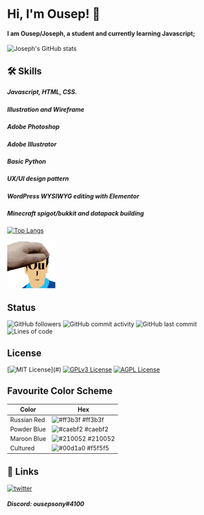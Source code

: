 
# Hi, I'm Ousep! 👋


#### I am Ousep/Joseph, a student and currently learning Javascript;

![Joseph's GitHub stats](https://github-readme-stats.vercel.app/api?username=ousepsony&show_icons=true&theme=radical)

## 🛠 Skills
##### Javascript, HTML, CSS.
##### Illustration and Wireframe
##### Adobe Photoshop
##### Adobe Illustrator
##### Basic Python
##### UX/UI design pattern
##### WordPress WYSIWYG editing with Elementor
##### Minecraft spigot/bukkit and datapack building

[![Top Langs](https://github-readme-stats.vercel.app/api/top-langs/?username=ousepsony&layout=compact)](https://github.com/Ousepsony)


![gif](https://raw.githubusercontent.com/Ousepsony/projects/main/files/916aadc9-4efe-4967-8314-5377102eacce.gif)
## Status

![GitHub followers](https://img.shields.io/github/followers/Ousepsony?label=Github&style=social)
![GitHub commit activity](https://img.shields.io/github/commit-activity/y/ousepsony/projects)
![GitHub last commit](https://img.shields.io/github/last-commit/Ousepsony/projects)
![Lines of code](https://img.shields.io/tokei/lines/github/Ousepsony/projects)

## License


[![MIT License](https://img.shields.io/apm/l/atomic-design-ui.svg?)](#)
[![GPLv3 License](https://img.shields.io/badge/License-GPL%20v3-yellow.svg)](#)
[![AGPL License](https://img.shields.io/badge/license-AGPL-blue.svg)](#)

## Favourite Color Scheme

| Color             | Hex                                                                |
| ----------------- | ------------------------------------------------------------------ |
| Russian Red | ![#ff3b3f](https://via.placeholder.com/10/ff3b3f?text=+) #ff3b3f |
| Powder Blue | ![#caebf2](https://via.placeholder.com/10/caebf2?text=+) #caebf2 |
| Maroon Blue | ![#210052](https://via.placeholder.com/10/210052?text=+) #210052 |
| Cultured    | ![#00d1a0](https://via.placeholder.com/10/f5f5f5?text=+) #f5f5f5 |


## 🔗 Links
[![twitter](https://img.shields.io/badge/twitter-1DA1F2?style=for-the-badge&logo=twitter&logoColor=white)](https://twitter.com/ousepsony)
##### Discord: ousepsony#4100

